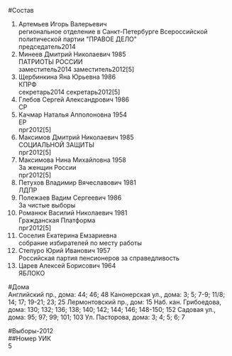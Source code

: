 #Состав  
1. Артемьев Игорь Валерьевич  
    региональное отделение в Санкт-Петербурге Всероссийской политической партии "ПРАВОЕ ДЕЛО"  
    председатель2014  
2. Минеев Дмитрий Николаевич 1985  
    ПАТРИОТЫ РОССИИ  
    заместитель2014 заместитель2012[5]  
3. Щербинкина Яна Юрьевна 1986  
    КПРФ  
    секретарь2014 секретарь2012[5]  
4. Глебов Сергей Александрович 1986  
    СР  
5. Качмар Наталья Апполоновна 1954  
    ЕР  
    прг2012[5]  
6. Максимов Дмитрий Николаевич 1985  
    СОЦИАЛЬНОЙ ЗАЩИТЫ  
    прг2012[5]  
7. Максимова Нина Михайловна 1958  
    За женщин России  
    прг2012[5]  
8. Петухов Владимир Вячеславович 1981  
    ЛДПР  
9. Полежаев Вадим Сергеевич 1986  
    За чистые выборы  
10. Романюк Василий Николаевич 1981  
    Гражданская Платформа  
    прг2012[5]  
11. Соселия Екатерина Емзариевна  
    собрание избирателей по месту работы      
12. Степуро Юрий Иванович 1957  
    Российская партия пенсионеров за справедливость  
13. Царев Алексей Борисович 1964  
    ЯБЛОКО  
  
#Дома  
Английский пр., дома: 44; 46; 48 Канонерская ул., дома: 3; 5; 7-9; 11/8; 14; 17; 19-21; 23; 25 Лермонтовский пр., дом: 15 Наб. кан. Грибоедова, дома: 130; 132; 136; 138; 140; 142; 144; 146; 148-150; 152 Садовая ул., дома: 95; 97; 99; 101; 103 Ул. Пасторова, дома: 3; 4; 5; 6; 7  
  
#Выборы-2012  
##Номер УИК  
5  
